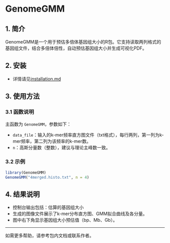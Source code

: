 # GenomeGMM

## 1. 简介
GenomeGMM是一个用于预估多倍体基因组大小的R包。它支持读取两列格式的基因组文件，结合多倍体倍性，自动预估基因组大小并生成可视化PDF。

## 2. 安装
- 详情请见[installation.md](https://github.com/StellarMech/GenomeGMM/blob/main/installation.md)

## 3. 使用方法

### 3.1 函数说明

主函数为 `GenomeGMM`，参数如下：

- `data_file`：输入的k-mer频率直方图文件（txt格式），每行两列，第一列为k-mer频率，第二列为该频率的k-mer数。
- `n`：高斯分量数（整数），建议与理论主峰数一致。

### 3.2 示例

```r
library(GenomeGMM)
GenomeGMM("4merged.histo.txt", n = 4)
```


## 4. 结果说明
- 控制台输出包括：估算的基因组大小
- 生成的图像文件展示了k-mer分布直方图、GMM拟合曲线及各分量。
- 图中右下角显示基因组大小预估值（bp、Mb、Gb）。

---

如需更多帮助，请参考包内文档或联系作者。